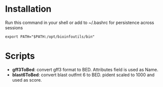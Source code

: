 # Installation
Run this command in your shell or add to ~/.bashrc for persistence across sessions

    export PATH="$PATH:/opt/bioinfoutils/bin"

# Scripts
* **gff3ToBed**: convert gff3 format to BED. Attributes field is used as Name.
* **blast6ToBed**: convert blast outfmt 6 to BED. pident scaled to 1000 and used as score.
